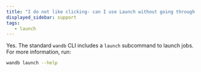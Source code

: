 ```yaml
---
title: "I do not like clicking- can I use Launch without going through the UI?"
displayed_sidebar: support
tags:
   - launch
---
```

Yes. The standard `wandb` CLI includes a `launch` subcommand to launch jobs. For more information, run:

```bash
wandb launch --help
```